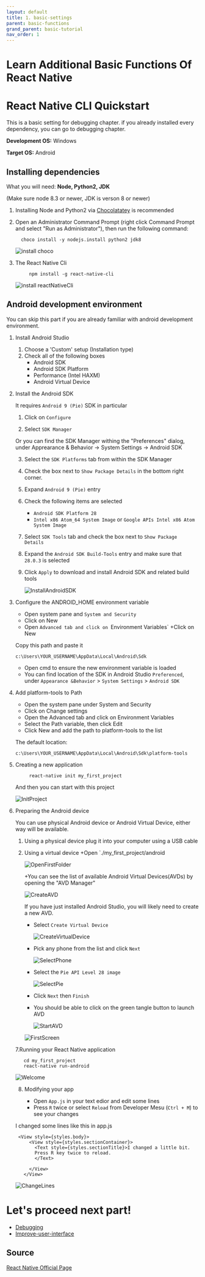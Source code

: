 ```yaml
---
layout: default
title: 1. basic-settings
parent: basic-functions
grand_parent: basic-tutorial
nav_order: 1
---
```


# Learn Additional Basic Functions Of React Native


# React Native CLI Quickstart

This is a basic setting for debugging chapter. if you already installed every dependency, you can go to debugging chapter.

__Development OS:__ Windows

__Target OS:__ Android

## Installing dependencies

What you will need: __Node, Python2, JDK__

(Make sure node 8.3 or newer, JDK is verson 8 or newer)

1. Installing Node and Python2 via [Chocolatatey](https://chocolatey.org/courses/installation/installing?method=installing-chocolatey) is recommended

2. Open an Administrator Command Prompt (right click Command Prompt and select "Run as Administrator"), then run the following command:

         choco install -y nodejs.install python2 jdk8

    ![install choco](../images/choco_install.png)

3. The React Native Cli

            npm install -g react-native-cli

    ![install reactNativeCli](../images/reactNativeCliInstall.png)

## Android development environment

You can skip this part if you are already familiar with android development environment.

1. Install Android Studio
    1. Choose a 'Custom' setup (Installation type)
    2. Check all of the following boxes
        + Android SDK
        + Android SDK Platform
        + Performance (Intel HAXM)
        + Android Virtual Device

2. Install the Android SDK

    It requires `Android 9 (Pie)` SDK in particular
   
   
    1. Click on `Configure`
   
   2. Select `SDK Manager`

    Or you can find the SDK Manager withing the "Preferences" dialog,
    under Apprearance & Behavior → System Settings → Android SDK

    3. Select the `SDK Platforms` tab from within the SDK Manager
    
    4. Check the box next to `Show Package Details` in the bottom right corner.

    5. Expand `Android 9 (Pie)` entry
    
    6. Check the following items are selected
        + `Android SDK Platform 28`
        + `Intel x86 Atom_64 System Image` or `Google APIs Intel x86 Atom System Image`

    7. Select `SDK Tools` tab and check the box next to `Show Package Details`
    
    8. Expand the `Android SDK Build-Tools` entry and make sure that `28.0.3` is selected

    9. Click `Apply` to download and install Android SDK and related build tools


        ![InstallAndroidSDK](../images/installAndroidSDK.png)

3. Configure the ANDROID_HOME environment variable

    + Open system pane and `System and Security`
    + Click on New
    + Open `Advanced tab and click on `Environment Variables`
    +Click on New 

    Copy this path and paste it

    ```c:\Users\YOUR_USERNAME\AppData\Local\Android\Sdk```

    + Open cmd to ensure the new environment variable is loaded 
    + You can find location of the SDK in Android Studio `Preferenced`, under `Appearance &Behavior` > `System Settings` > `Android SDK` 

4. Add platform-tools to Path

    + Open the system pane under System and Security
    + Click on Change settings
    + Open the Advanced tab and click on Environment Variables
    + Select the Path variable, then click Edit
    + Click New and add the path to platform-tools to the list

    The default location:

    ```c:\Users\YOUR_USERNAME\AppData\Local\Android\Sdk\platform-tools```

5. Creating a new application

            react-native init my_first_project

    And then you can start with this project 

    ![InitProject](../images/initProject.png)

6. Preparing the Android device

    You can use physical Android device or Android Virtual Device, either way will be available.

    1. Using a physical device
        plug it into your computer using a USB cable 

    2. Using a virtual device 
       +Open `./my_first_project/android

        ![OpenFirstFolder](../images/openFirstFolder.png)

       +You can see the list of available Android Virtual Devices(AVDs) by opening the "AVD Manager"

        ![CreateAVD](../images/createAVD.png)

     


       If you have just installed Android Studio, you will likely need to create a new AVD.

       + Select `Create Virtual Device`

         ![CreateVirtualDevice](../images/createVirtualDevice.png)

       + Pick any phone from the list and click `Next`

         ![SelectPhone](../images/selectPhone.png)

       + Select the `Pie API Level 28 image`

            ![SelectPie](../images/selectPie.png)

       + Click `Next` then `Finish`
       + You should be able to click on the green tangle button to launch AVD 

            ![StartAVD](../images/startAVD.png)
       
        
        ![FirstScreen](../images/firstScreen.png)


    7.Running your React Native application

     ```
        cd my_first_project
        react-native run-android
     ```

    ![Welcome](../images/welcomeToReact.png)

    8. Modifying your app

        + Open `App.js` in your text edior and edit some lines
        + Press `R` twice or select `Reload` from Developer Mesu (`Ctrl + M`) to see your changes

    I changed some lines like this in app.js 

        <View style={styles.body}>
            <View style={styles.sectionContainer}>
              <Text style={styles.sectionTitle}>I changed a little bit.
              Press R key twice to reload. 
              </Text>

            </View>
          </View>
        
    ![ChangeLines](../images/changeLines.png)


# Let's proceed next part!

- [Debugging](../debugging/debugging.md)
- [Improve-user-interface](../improve-user-interface.md)

## Source

[React Native Official Page](https://facebook.github.io/react-native/docs/getting-started)